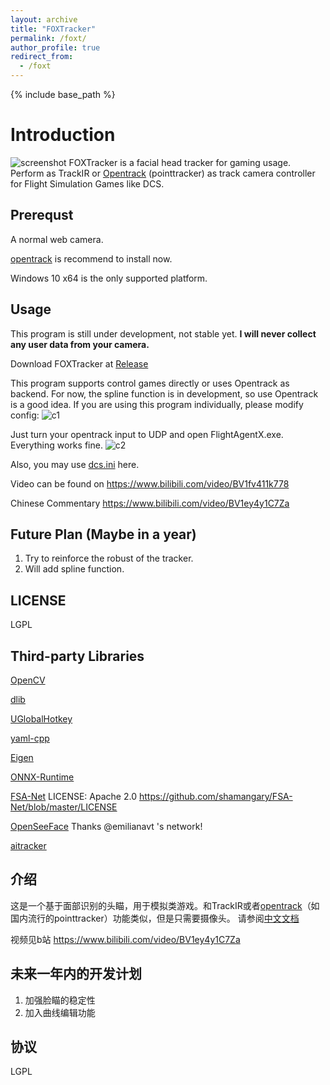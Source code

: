 ```yaml
---
layout: archive
title: "FOXTracker"
permalink: /foxt/
author_profile: true
redirect_from:
  - /foxt
---
```


{% include base_path %}

# Introduction
![screenshot](https://raw.githubusercontent.com/xuhao1/FOXTracker/0.1.x/docs/screenshot.png)
FOXTracker is a facial head tracker for gaming usage. Perform as TrackIR or [Opentrack](https://github.com/opentrack/opentrack) (pointtracker) as track camera controller for Flight Simulation Games like DCS.

## Prerequst
A normal web camera.

[opentrack](https://github.com/opentrack/opentrack) is recommend to install now.

Windows 10 x64 is the only supported platform.
## Usage
This program is still under development, not stable yet. **I will never collect any user data from your camera.**

Download FOXTracker at [Release](https://github.com/xuhao1/FOXTracker/releases)


This program supports control games directly or uses Opentrack as backend. For now, the spline function is in development, so use Opentrack is a good idea. If you are using this program individually, please modify config:
![c1](https://raw.githubusercontent.com/xuhao1/FOXTracker/0.1.x/docs/config.PNG)

Just turn your opentrack input to UDP and open FlightAgentX.exe. Everything works fine.
![c2](https://raw.githubusercontent.com/xuhao1/FOXTracker/0.1.x/docs/opentracker_config2.PNG)

Also, you may use [dcs.ini](https://raw.githubusercontent.com/xuhao1/FOXTracker/0.1.x/docs/dcs.ini) here.

Video can be found on 
https://www.bilibili.com/video/BV1fv411k778

Chinese Commentary https://www.bilibili.com/video/BV1ey4y1C7Za
## Future Plan (Maybe in a year)
1. Try to reinforce the robust of the tracker.
2. Will add spline function.

## LICENSE
LGPL

## Third-party Libraries
[OpenCV](https://opencv.org/)

[dlib](http://dlib.net/)

[UGlobalHotkey](https://github.com/falceeffect/UGlobalHotkey)

[yaml-cpp](https://github.com/jbeder/yaml-cpp)

[Eigen](http://eigen.tuxfamily.org/index.php?title=Main_Page)

[ONNX-Runtime](https://github.com/microsoft/onnxruntime)

[FSA-Net](https://github.com/shamangary/FSA-Net) LICENSE: Apache 2.0 https://github.com/shamangary/FSA-Net/blob/master/LICENSE

[OpenSeeFace](https://github.com/emilianavt/OpenSeeFace) Thanks @emilianavt 's network!

[aitracker](https://github.com/AIRLegend/aitrack)

## 介绍
这是一个基于面部识别的头瞄，用于模拟类游戏。和TrackIR或者[opentrack](https://github.com/opentrack/opentrack)（如国内流行的pointtracker）功能类似，但是只需要摄像头。
请参阅[中文文档](https://raw.githubusercontent.com/xuhao1/FOXTracker/0.1.x/docs/user_manual_chinese.md)


视频见b站 https://www.bilibili.com/video/BV1ey4y1C7Za

## 未来一年内的开发计划

1. 加强脸瞄的稳定性
2. 加入曲线编辑功能


## 协议

LGPL
